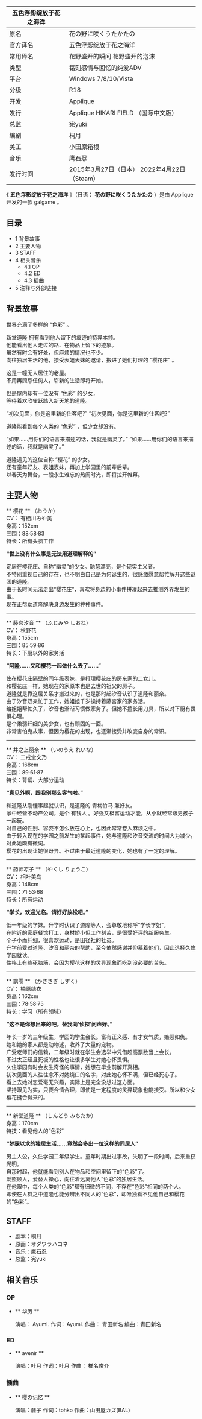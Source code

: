 |  五色浮影绽放于花之海洋  ||
|---|---|
|原名  |  花の野に咲くうたかたの   |
|官方译名  |  五色浮影绽放于花之海洋   |
|常用译名  |  花野盛开的瞬间  花野盛开的泡沫   |
|类型  |  铭刻感情与回忆的纯爱ADV   |
|平台  |  Windows 7/8/10/Vista   |
|分级  |  R18   |
|开发  |  Applique   |
|发行  |  Applique  HIKARI FIELD  （国际中文版）   |
|总监  |  宪yuki   |
|编剧  |  桐月   |
|美工  |  小田原箱根   |
|音乐  |  鹰石忍   |
|发行时间  |  2015年3月27日（日本）  2022年4月22日（Steam）   |
  
《 **五色浮影绽放于花之海洋** 》（日语：  **花の野に咲くうたかたの** ）是由  Applique  开发的一款  galgame  。

##  目录

  * 1  背景故事 
  * 2  主要人物 
  * 3  STAFF 
  * 4  相关音乐 
    * 4.1  OP 
    * 4.2  ED 
    * 4.3  插曲 
  * 5  注释与外部链接 

##  背景故事

世界充满了多样的  “色彩”  。  
  
新堂道隆  拥有看到他人留下的痕迹的特异本领。  
他能看出他人走过的路、在物品上留下的迹象。  
虽然有时会有好处，但麻烦的情况也不少。  
向往独居生活的他，接受表姐表妹的邀请，搬进了她们打理的  “樱花庄”  。  
  
这是一幢无人居住的老屋。  
不用再顾忌任何人，崭新的生活即将开始。  
  
但是屋内却有一位没有  “色彩”  的少女，  
等待着欢欣雀跃踏入新天地的道隆。  
  
“初次见面，你是这里新的住客吧?”  “初次见面，你是这里新的住客吧?”  
  
道隆能看到每个人类的  “色彩”  ，但少女却没有。  
  
“如果……用你们的语言来描述的话，我就是幽灵了。”  “如果……用你们的语言来描述的话，我就是幽灵了。”  
  
道隆遇见的这位自称  “樱花”  的少女。  
还有童年好友、表姐表妹，再加上学园里的前辈后辈。  
以春天为舞台，一段永生难忘的热闹时光，即将拉开帷幕。

##  主要人物

** 樱花  ** （おうか）  
CV：  有栖川みや美  
身高：152cm  
三围：88·58·83  
特长：所有头脑工作

**“世上没有什么事是无法用道理解释的”**  
  
定居在樱花庄、自称“幽灵”的少女。聪慧漂亮，是个现实主义者。  
不特别重视自己的存在，也不明白自己是为何诞生的，很感激愿意帮忙解开这些谜团的道隆。  
由于长时间无法走出“樱花庄”，喜欢将身边的小事件拼凑起来去推测外界发生的事。  
现在正帮助道隆解决身边发生的种种事件。

* * *

** 藤宫汐音  ** （ふじみや しおね）  
CV：  秋野花  
身高：155cm  
三围：85·59·86  
特长：下厨以外的家务活

**“阿隆……又和樱花一起做什么去了……”**  
  
住在樱花庄隔壁的同年级表妹，是打理樱花庄的房东家的二女儿。  
和樱花庄一样，她现在的家原本也是去世的祖父的房子。  
道隆就是靠这层关系才搬过来的，也是那时起汐音认识了道隆和丽奈。  
由于汐音双亲忙于工作，她姐姐千岁操持着藤宫家的家务活。  
给姐姐帮忙久了，汐音也渐渐习惯做家务了。但她不擅长用刀具，所以对下厨有畏惧心理。  
是个柔弱纤细的美少女，也有顽固的一面。  
非常害怕鬼故事，但因为樱花的出现，也逐渐接受并改变自身的常识。

* * *

** 井之上丽奈  ** （いのうえ れいな）  
CV：  二戒堂文乃  
身高：168cm  
三围：89·61·87  
特长：背诵、大部分运动

**“真见外啊，跟我别那么客气啦。”**  
  
和道隆从刚懂事起就认识，是道隆的  青梅竹马  兼好友。  
家中经营不动产公司，是个  有钱人  。好强又极富运动才能，从小就经常跟男孩子一起玩。  
对自己的性别、容姿不怎么放在心上，也因此常常卷入麻烦之中。  
由于转入现在的学园之前发生的某起事件，她与道隆和汐音交流的时间大为减少，对此她颇有微词。  
樱花的出现让她很讶异。不过由于最近道隆的变化，她也有了一定的理解。

* * *

** 药师凉子  ** （やくし りょうこ）  
CV：  相叶美鸟  
身高：148cm  
三围：71·53·68  
特长：所有运动

**“学长，欢迎光临。请好好放松吧。”**  
  
低一年级的学妹。升学时认识了道隆等人，会尊敬地称呼“学长学姐”。  
在附近的家庭餐馆打工，身材娇小但工作刻苦，是很受好评的新服务生。  
个子小而纤细，很喜欢运动，是田径社的社员。  
升学前受过道隆、汐音和丽奈的帮助，至今依然感谢并仰慕着他们，因此选择久住学园就读。  
性格上有些死脑筋，会因为樱花这样的灵异现象而吃到没必要的苦头。

* * *

** 鹊雫  ** （かささぎ しずく）  
CV：  楠原结衣  
身高：162cm  
三围：78·58·75  
特长：学习（所有领域）

**“这不是你想出来的吧。替我向‘侦探’问声好。”**  
  
年长一岁的三年级生，学园的学生会长。富有正义感、有才女气质，嫉恶如仇。  
她和她的家人都是动物迷，收养了大量的宠物。  
广受老师们的信赖，二年级时就在学生会选举中凭借超高票数当上会长。  
不过太正经且死板的性格也让很多学生对她心怀畏惧。  
久住学园有时会发生奇怪的事情，她想在毕业前解开真相。  
初次见面的人往往念不对她绕口的名字，对此她心怀不满，但已经死心了。  
看上去她对恋爱毫无兴趣，实际上是完全没想过这方面。  
坚持眼见为实，只要合情合理，即使是一定程度的灵异现象也能接受。所以和少女樱花挺合得来的。

* * *

** 新堂道隆  ** （しんどう みちたか）  
身高：170cm  
特技：看见他人的“色彩”

**“梦寐以求的独居生活……竟然会多出一位这样的同居人”**  
  
男主人公，久住学园二年级学生。童年时期出过事故，失明了一段时间，后来重获光明。  
自那时起，他就能看到别人在物品和空间里留下的“色彩”了。  
爱照顾人，爱替人操心，向往着远离他人“色彩”的独居生活。  
在他眼中，每个人类的“色彩”都有细微的不同，不存在“色彩”相同的两个人。  
即使在人群之中道隆也能分辨出不同人的“色彩”，却唯独看不见他自己和樱花的“色彩”。

##  STAFF

  * 剧本：桐月 
  * 原画：オダワラハコネ 
  * 音乐：鹰石忍 
  * 总监：宪yuki 

##  相关音乐

###  OP

  * ** 华历  **

     演唱：  Ayumi. 
     作词：Ayumi. 
     作曲：  青田新名 
     编曲：青田新名 

###  ED

  * ** avenir  **

     演唱：叶月 
     作词：叶月 
     作曲：  椎名俊介 

###  插曲

  * ** 樱の记忆  **

     演唱：藤子 
     作词：tohko 
     作曲：山田屋カズ(BAL) 
